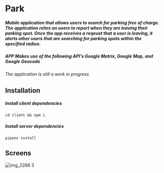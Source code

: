 # Park

##### Mobile application that allows users to search for parking free of charge. The application relies on users to report when they are leaving their parking spot. Once the app receives a reqeust that a user is leaving, it alerts other users that are searching for parking spots within the specified radius.

##### APP Makes use of the following API's Google Matrix, Google Map, and Google Geocode

###### The application is still a work in progress

## Installation
##### Install client dependencies 
``` cd client && npm i ```

##### Install server dependencies 
``` pipenv install ```

## Screens

![img_2266 3](https://user-images.githubusercontent.com/30808913/47460085-bae8d280-d7ab-11e8-87e6-c6b4357ddad0.jpg)


